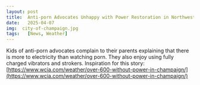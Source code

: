 ```yaml
---
layout: post
title:  Anti-porn Advocates Unhappy with Power Restoration in Northwest Champaign
date:   2025-04-07
img:  city-of-champaign.jpg
tags:   [News, Weather]
---
```


Kids of anti-porn advocates complain to their parents explaining that there is more to electricity than watching porn. They also enjoy using fully charged vibrators and strokers.
Inspiration for this story: [https://www.wcia.com/weather/over-600-without-power-in-champaign/](https://www.wcia.com/weather/over-600-without-power-in-champaign/)
